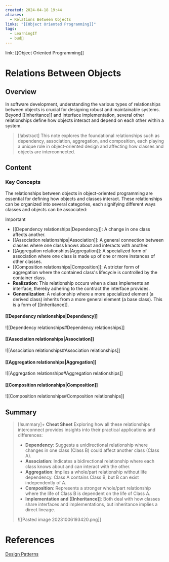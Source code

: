 ```yaml
---
created: 2024-04-18 19:44
aliases:
  - Relations Between Objects
links: "[[Object Oriented Programming]]"
tags:
  - LearningIT
  - bud🌿
---
```

link: [[Object Oriented Programming]]

# Relations Between Objects

## Overview

In software development, understanding the various types of relationships between objects is crucial for designing robust and maintainable systems. Beyond [[Inheritance]] and interface implementation, several other relationships define how objects interact and depend on each other within a system.

> [!abstract]
>  This note explores the foundational relationships such as dependency, association, aggregation, and composition, each playing a unique role in object-oriented design and affecting how classes and objects are interconnected.

## Content

### Key Concepts

The relationships between objects in object-oriented programming are essential for defining how objects and classes interact. These relationships can be organized into several categories, each signifying different ways classes and objects can be associated:

>[!important] 
>- [[Dependency relationships|Dependency]]: A change in one class affects another.
>- [[Association relationships|Association]]: A general connection between classes where one class knows about and interacts with another.
>- [[Aggregation relationships|Aggregation]]: A specialized form of association where one class is made up of one or more instances of other classes.
>- [[Composition relationships|Composition]]: A stricter form of aggregation where the contained class's lifecycle is controlled by the container class.
>- **Realization**: This relationship occurs when a class implements an interface, thereby adhering to the contract the interface provides.
>- **Generalization**: A relationship where a more specialized element (a derived class) inherits from a more general element (a base class). This is a form of [[inheritance]].

#### [[Dependency relationships|Dependency]]

![[Dependency relationships#Dependency relationships]]

#### [[Association relationships|Association]]

![[Association relationships#Association relationships]]

#### [[Aggregation relationships|Aggregation]]

![[Aggregation relationships#Aggregation relationships]]

#### [[Composition relationships|Composition]]

![[Composition relationships#Composition relationships]]


## Summary

>[!summary]+ **Cheat Sheet**
>Exploring how all these relationships interconnect provides insights into their practical applications and differences:
>
>- **Dependency**: Suggests a unidirectional relationship where changes in one class (Class B) could affect another class (Class A).
>- **Association**: Indicates a bidirectional relationship where each class knows about and can interact with the other.
>- **Aggregation**: Implies a whole/part relationship without life dependency. Class A contains Class B, but B can exist independently of A.
>- **Composition**: Represents a stronger whole/part relationship where the life of Class B is dependent on the life of Class A.
>- **Implementation and [[Inheritance]]**: Both deal with how classes share interfaces and implementations, but inheritance implies a direct lineage.
>
>![[Pasted image 20231006193420.png]]

# References

[Design Patterns](https://refactoring.guru/design-patterns)


